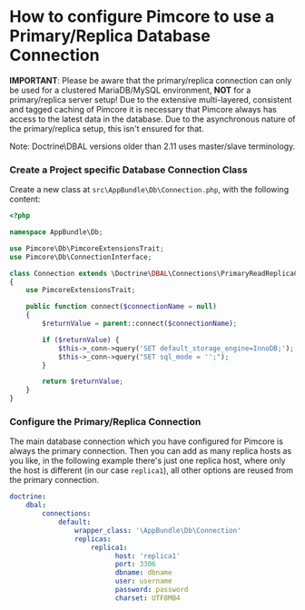 
# How to configure Pimcore to use a Primary/Replica Database Connection 
**IMPORTANT**: Please be aware that the primary/replica connection can only be used for a clustered MariaDB/MySQL environment, **NOT** 
for a primary/replica server setup! Due to the extensive multi-layered, consistent and tagged caching of Pimcore
it is necessary that Pimcore always has access to the latest data in the database. Due to the asynchronous nature 
of the primary/replica setup, this isn't ensured for that.

Note: Doctrine\DBAL versions older than 2.11 uses master/slave terminology.

### Create a Project specific Database Connection Class 

Create a new class at `src\AppBundle\Db\Connection.php`, with the following content: 

```php
<?php

namespace AppBundle\Db;

use Pimcore\Db\PimcoreExtensionsTrait;
use Pimcore\Db\ConnectionInterface;

class Connection extends \Doctrine\DBAL\Connections\PrimaryReadReplicaConnection implements ConnectionInterface
{
    use PimcoreExtensionsTrait;

    public function connect($connectionName = null)
    {
        $returnValue = parent::connect($connectionName);

        if ($returnValue) {
            $this->_conn->query('SET default_storage_engine=InnoDB;');
            $this->_conn->query("SET sql_mode = '';");
        }

        return $returnValue;
    }
}
```


### Configure the Primary/Replica Connection

The main database connection which you have configured for Pimcore is always the primary connection. 
Then you can add as many replica hosts as you like, in the following example there's just one replica host, 
where only the host is different (in our case `replica1`), all other options are reused from the primary connection. 

```yml 
doctrine:
    dbal:
        connections:
            default:
                wrapper_class: '\AppBundle\Db\Connection'
                replicas:
                    replica1:
                          host: 'replica1'
                          port: 3306
                          dbname: dbname
                          user: username
                          password: password
                          charset: UTF8MB4
```
